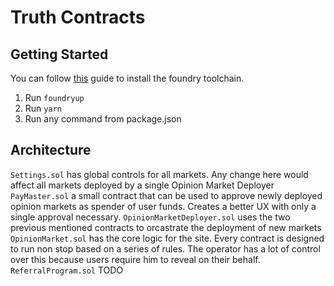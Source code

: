 # Truth Contracts

## Getting Started

You can follow [this](https://book.getfoundry.sh/getting-started/installation) guide to install the foundry toolchain.

1. Run `foundryup`
2. Run `yarn`
3. Run any command from package.json

## Architecture

`Settings.sol` has global controls for all markets. Any change here would affect all markets deployed by a single Opinion Market Deployer
`PayMaster.sol` a small contract that can be used to approve newly deployed opinion markets as spender of user funds. Creates a better UX with only a single approval necessary. 
`OpinionMarketDeployer.sol` uses the two previous mentioned contracts to orcastrate the deployment of new markets
`OpinionMarket.sol` has the core logic for the site. Every contract is designed to run non stop based on a series of rules. The operator has a lot of control over this because users require him to reveal on their behalf.
`ReferralProgram.sol` TODO